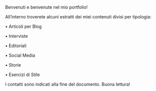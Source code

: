 Benvenuti e benvenute nel mio portfolio!

All’interno troverete alcuni estratti dei miei contenuti divisi per tipologia:

•	Articoli per Blog

•	Interviste

•	Editoriali

•	Social Media

•	Storie

•	Esercizi di Stile 

I contatti sono indicati alla fine del documento. Buona lettura!
